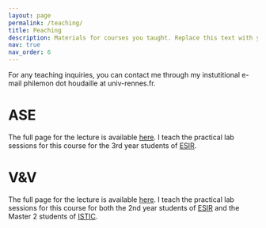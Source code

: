 ```yaml
---
layout: page
permalink: /teaching/
title: Peaching
description: Materials for courses you taught. Replace this text with your description.
nav: true
nav_order: 6
---
```


For any teaching inquiries, you can contact me through my instutitional e-mail philemon dot houdaille at univ-rennes.fr.

# ASE 

The full page for the lecture is available [here](https://people.irisa.fr/Benoit.Combemale/course/esir/esir3/#esir3-si-s9-ase). I teach the practical lab sessions for this course for the 3rd year students of [ESIR](https://esir.univ-rennes.fr/en).

# V&V

The full page for the lecture is available [here](https://people.irisa.fr/Benoit.Combemale/course/esir/esir2/#esir2-si-s8-vv). I teach the practical lab sessions for this course for both the 2nd year students of [ESIR](https://esir.univ-rennes.fr/en) and the Master 2 students of [ISTIC](https://istic.univ-rennes.fr/en).
